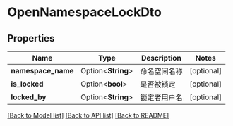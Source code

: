 # OpenNamespaceLockDto

## Properties

Name | Type | Description | Notes
------------ | ------------- | ------------- | -------------
**namespace_name** | Option<**String**> | 命名空间名称 | [optional]
**is_locked** | Option<**bool**> | 是否被锁定 | [optional]
**locked_by** | Option<**String**> | 锁定者用户名 | [optional]

[[Back to Model list]](../README.md#documentation-for-models) [[Back to API list]](../README.md#documentation-for-api-endpoints) [[Back to README]](../README.md)
